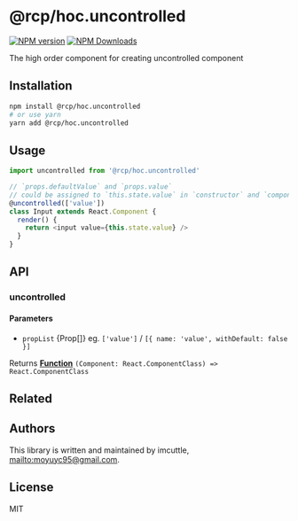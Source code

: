 # @rcp/hoc.uncontrolled

[![NPM version](https://img.shields.io/npm/v/@rcp/hoc.uncontrolled.svg?style=flat-square)](https://www.npmjs.com/package/@rcp/hoc.uncontrolled)
[![NPM Downloads](https://img.shields.io/npm/dm/@rcp/hoc.uncontrolled.svg?style=flat-square&maxAge=43200)](https://www.npmjs.com/package/@rcp/hoc.uncontrolled)

The high order component for creating uncontrolled component

## Installation

```bash
npm install @rcp/hoc.uncontrolled
# or use yarn
yarn add @rcp/hoc.uncontrolled
```

## Usage

```javascript
import uncontrolled from '@rcp/hoc.uncontrolled'

// `props.defaultValue` and `props.value`
// could be assigned to `this.state.value` in `constructor` and `componentWillReceiveProps` automatically.
@uncontrolled(['value'])
class Input extends React.Component {
  render() {
    return <input value={this.state.value} />
  }
}
```

## API

<!-- Generated by documentation.js. Update this documentation by updating the source code. -->

### uncontrolled

#### Parameters

- `propList` {Prop\[]} eg. `['value']` / `[{ name: 'value', withDefault: false }]`

Returns **[Function](https://developer.mozilla.org/docs/Web/JavaScript/Reference/Statements/function)** `(Component: React.ComponentClass) => React.ComponentClass`

## Related

## Authors

This library is written and maintained by imcuttle, <mailto:moyuyc95@gmail.com>.

## License

MIT

